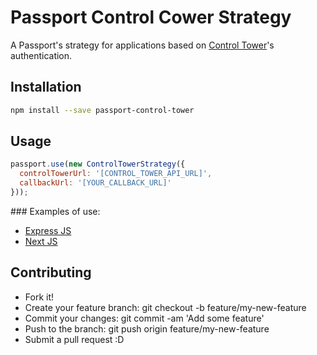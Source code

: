 # Passport Control Cower Strategy

A Passport's strategy for applications based on [Control Tower](https://github.com/control-tower/control-tower)'s authentication.

## Installation

```bash
npm install --save passport-control-tower
```


## Usage

```js
passport.use(new ControlTowerStrategy({
  controlTowerUrl: '[CONTROL_TOWER_API_URL]',
  callbackUrl: '[YOUR_CALLBACK_URL]'
}));
```

### Examples of use:

* [Express JS](./examples/express-example.js)
* [Next JS](./examples/next-example.js)


## Contributing

* Fork it!
* Create your feature branch: git checkout -b feature/my-new-feature
* Commit your changes: git commit -am 'Add some feature'
* Push to the branch: git push origin feature/my-new-feature
* Submit a pull request :D
